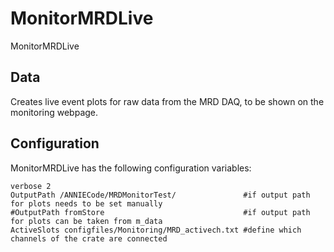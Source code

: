 # MonitorMRDLive

MonitorMRDLive

## Data

Creates live event plots for raw data from the MRD DAQ, to be shown on the monitoring webpage. 

## Configuration

MonitorMRDLive has the following configuration variables:

```
verbose 2
OutputPath /ANNIECode/MRDMonitorTest/               #if output path for plots needs to be set manually
#OutputPath fromStore                               #if output path for plots can be taken from m_data
ActiveSlots configfiles/Monitoring/MRD_activech.txt #define which channels of the crate are connected
```
